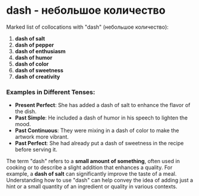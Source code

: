 # dash - небольшое количество

Marked list of collocations with "dash" (небольшое количество):

1. **dash of salt**  
2. **dash of pepper**  
3. **dash of enthusiasm**  
4. **dash of humor**  
5. **dash of color**  
6. **dash of sweetness**  
7. **dash of creativity**  

### Examples in Different Tenses:

- **Present Perfect**: She has added a dash of salt to enhance the flavor of the dish.  
- **Past Simple**: He included a dash of humor in his speech to lighten the mood.  
- **Past Continuous**: They were mixing in a dash of color to make the artwork more vibrant.  
- **Past Perfect**: She had already put a dash of sweetness in the recipe before serving it.  

The term "dash" refers to a **small amount of something**, often used in cooking or to describe a slight addition that enhances a quality. For example, a **dash of salt** can significantly improve the taste of a meal. Understanding how to use "dash" can help convey the idea of adding just a hint or a small quantity of an ingredient or quality in various contexts.
